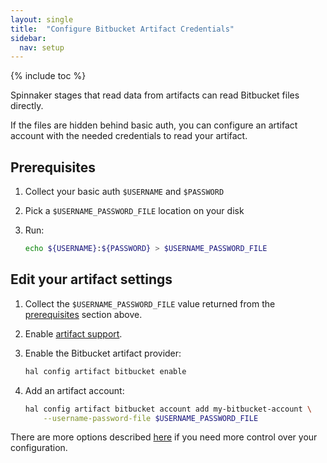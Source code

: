 ```yaml
---
layout: single
title:  "Configure Bitbucket Artifact Credentials"
sidebar:
  nav: setup
---
```


{% include toc %}

Spinnaker stages that read data from artifacts can read Bitbucket files directly.

If the files are hidden behind basic auth, you can configure an artifact
account with the needed credentials to read your artifact.

## Prerequisites

1. Collect your basic auth `$USERNAME` and `$PASSWORD`
2. Pick a `$USERNAME_PASSWORD_FILE` location on your disk
3. Run:

   ```bash
   echo ${USERNAME}:${PASSWORD} > $USERNAME_PASSWORD_FILE
   ```

## Edit your artifact settings

1. Collect the `$USERNAME_PASSWORD_FILE` value returned from the
   [prerequisites](#prerequisites) section above.
   
2. Enable [artifact support](/reference/artifacts-with-artifactsrewrite//#enabling-artifact-support).


2. Enable the Bitbucket artifact provider:

   ```bash
   hal config artifact bitbucket enable
   ```

3. Add an artifact account:

   ```bash
   hal config artifact bitbucket account add my-bitbucket-account \
       --username-password-file $USERNAME_PASSWORD_FILE
   ```

There are more options described
[here](/reference/halyard/commands#hal-config-artifact-bitbucket-account-edit)
if you need more control over your configuration.
